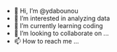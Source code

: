 - 👋 Hi, I’m @ydabounou
- 👀 I’m interested in analyzing data
- 🌱 I’m currently learning coding
- 💞️ I’m looking to collaborate on ...
- 📫 How to reach me ...

<!---
ydabounou/ydabounou is a ✨ special ✨ repository because its `README.md` (this file) appears on your GitHub profile.
You can click the Preview link to take a look at your changes.
--->
